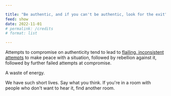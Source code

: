 ```yaml
---

title: "Be authentic, and if you can't be authentic, look for the exit"
feed: show
date: 2022-11-01
# permalink: /credits
# format: list

---
```


Attempts to compromise on authenticity tend to lead to [flailing, inconsistent attempts](https://twitter.com/search?q=from%3Abriandavidhall%20linkedin) to make peace with a situation, followed by rebellion against it, followed by further failed attempts at compromise.

A waste of energy.

We have such short lives. Say what you think. If you're in a room with people who don't want to hear it, find another room.